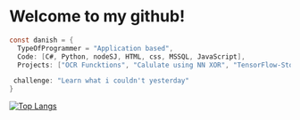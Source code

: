 # Welcome to my github!


```c#
const danish = {
  TypeOfProgrammer = "Application based",
  Code: [C#, Python, nodeSJ, HTML, css, MSSQL, JavaScript],
  Projects: ["OCR Funcktions", "Calulate using NN XOR", "TensorFlow-Stock-API"],

 challenge: "Learn what i couldn't yesterday"
}
```

[![Top Langs](https://github-readme-stats.vercel.app/api/top-langs/?username=mart337i&hide=jupyternotebook)](https://github.com/anuraghazra/github-readme-stats)


